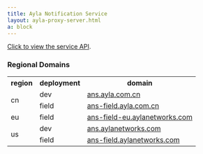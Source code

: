 ```yaml
---
title: Ayla Notification Service
layout: ayla-proxy-server.html
a: block
---
```


[Click to view the service API](api).

### Regional Domains

<table class="key-value-table vertical-middle">
<tr>
<th>region</th>
<th>deployment</th>
<th>domain</th>
</tr>
<tr>
<td rowspan="2">cn</td>
<td>dev</td>
<td><a href="https://ans.ayla.com.cn" target="_blank">ans.ayla.com.cn</a></td>
</tr>
<tr>
<td>field</td>
<td><a href="https://ans-field.ayla.com.cn" target="_blank">ans-field.ayla.com.cn</a></td>
</tr>
<tr>
<td>eu</td>
<td>field</td>
<td><a href="https://ans-field-eu.aylanetworks.com" target="_blank">ans-field-eu.aylanetworks.com</a></td>
</tr>
<tr>
<td rowspan="2">us</td>
<td>dev</td>
<td><a href="https://ans.aylanetworks.com" target="_blank">ans.aylanetworks.com</a></td>
</tr>
<tr>
<td>field</td>
<td><a href="https://ans-field.aylanetworks.com" target="_blank">ans-field.aylanetworks.com</a></td>
</tr>
</table>
